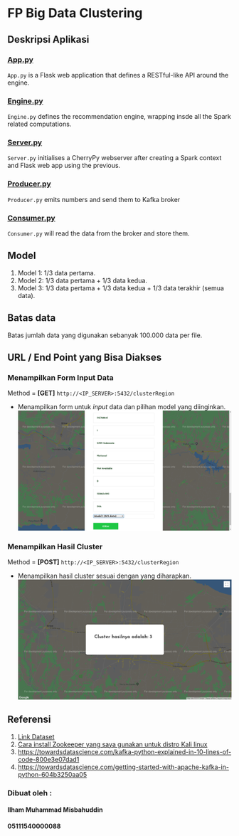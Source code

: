 # FP Big Data Clustering
## Deskripsi Aplikasi
### [App.py](https://github.com/udinIMM/FP-Big-Data/blob/master/app.py)
`App.py` is a Flask web application that defines a RESTful-like API around the engine.

### [Engine.py](https://github.com/udinIMM/FP-Big-Data/blob/master/engine.py)
`Engine.py` defines the recommendation engine, wrapping insde all the Spark related computations.

### [Server.py](https://github.com/udinIMM/FP-Big-Data/blob/master/server.py)
`Server.py` initialises a CherryPy webserver after creating a Spark context and Flask web app using the previous.

### [Producer.py](https://github.com/udinIMM/FP-Big-Data/blob/master/producer.py)
`Producer.py` emits numbers and send them to Kafka broker

### [Consumer.py](https://github.com/udinIMM/FP-Big-Data/blob/master/consumer.py)
`Consumer.py` will read the data from the broker and store them.

## Model
1. Model 1: 1/3 data pertama.
2. Model 2: 1/3 data pertama + 1/3 data kedua.
3. Model 3: 1/3 data pertama + 1/3 data kedua + 1/3 data terakhir (semua data).

## Batas data
Batas jumlah data yang digunakan sebanyak 100.000 data per file.

## URL / End Point yang Bisa Diakses
### Menampilkan Form Input Data
Method = **[GET]**
`http://<IP_SERVER>:5432/clusterRegion` 
- Menampilkan form untuk *input* data dan pilihan model yang diinginkan.
![Contoh Gambar 1](img/form.png)
  
### Menampilkan Hasil Cluster
Method = **[POST]**
`http://<IP_SERVER>:5432/clusterRegion` 
- Menampilkan hasil cluster sesuai dengan yang diharapkan.
![Contoh Gambar 2](img/result.png)

## Referensi
1. [Link Dataset](https://www.kaggle.com/ambarish/acled-middle-east-and-south-east-asia)
2. [Cara install Zookeeper yang saya gunakan untuk distro Kali linux](https://linuxhint.com/install-apache-kafka-ubuntu/)
3. https://towardsdatascience.com/kafka-python-explained-in-10-lines-of-code-800e3e07dad1
4. https://towardsdatascience.com/getting-started-with-apache-kafka-in-python-604b3250aa05

### Dibuat oleh :
#### Ilham Muhammad Misbahuddin
#### 05111540000088